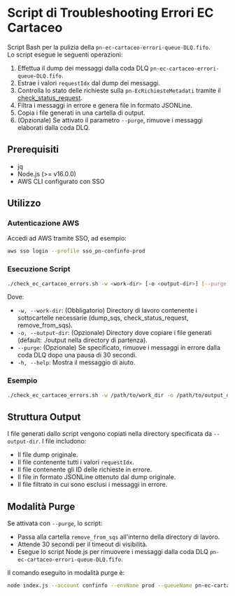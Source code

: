 # Script di Troubleshooting Errori EC Cartaceo

Script Bash per la pulizia della `pn-ec-cartaceo-errori-queue-DLQ.fifo`.  
Lo script esegue le seguenti operazioni:
1. Effettua il dump dei messaggi dalla coda DLQ `pn-ec-cartaceo-errori-queue-DLQ.fifo`.
2. Estrae i valori `requestIdx` dal dump dei messaggi.
3. Controlla lo stato delle richieste sulla `pn-EcRichiesteMetadati` tramite il [check_status_request](https://github.com/pagopa/pn-troubleshooting/tree/main/check_status_request).
4. Filtra i messaggi in errore e genera file in formato JSONLine.
5. Copia i file generati in una cartella di output.
6. (Opzionale) Se attivato il parametro `--purge`, rimuove i messaggi elaborati dalla coda DLQ.

## Prerequisiti

- jq
- Node.js (>= v16.0.0)
- AWS CLI configurato con SSO

## Utilizzo

### Autenticazione AWS

Accedi ad AWS tramite SSO, ad esempio:
```bash
aws sso login --profile sso_pn-confinfo-prod
```

### Esecuzione Script

```bash
./check_ec_cartaceo_errors.sh -w <work-dir> [-o <output-dir>] [--purge]
```

Dove:
- `-w, --work-dir`: (Obbligatorio) Directory di lavoro contenente i sottocartelle necessarie (dump_sqs, check_status_request, remove_from_sqs).
- `-o, --output-dir`: (Opzionale) Directory dove copiare i file generati (default: ./output nella directory di partenza).
- `--purge`: (Opzionale) Se specificato, rimuove i messaggi in errore dalla coda DLQ dopo una pausa di 30 secondi.
- `-h, --help`: Mostra il messaggio di aiuto.

### Esempio

```bash
./check_ec_cartaceo_errors.sh -w /path/to/work_dir -o /path/to/output_dir --purge
```

## Struttura Output

I file generati dallo script vengono copiati nella directory specificata da `--output-dir`. I file includono:
- Il file dump originale.
- Il file contenente tutti i valori `requestIdx`.
- Il file contenente gli ID delle richieste in errore.
- Il file in formato JSONLine ottenuto dal dump originale.
- Il file filtrato in cui sono esclusi i messaggi in errore.

## Modalità Purge

Se attivata con `--purge`, lo script:
- Passa alla cartella `remove_from_sqs` all'interno della directory di lavoro.
- Attende 30 secondi per il timeout di visibilità.
- Esegue lo script Node.js per rimuovere i messaggi dalla coda DLQ `pn-ec-cartaceo-errori-queue-DLQ.fifo`.

Il comando eseguito in modalità purge è:
```bash
node index.js --account confinfo --envName prod --queueName pn-ec-cartaceo-errori-queue-DLQ.fifo --visibilityTimeout 30 --fileName <filtered_dump>
```